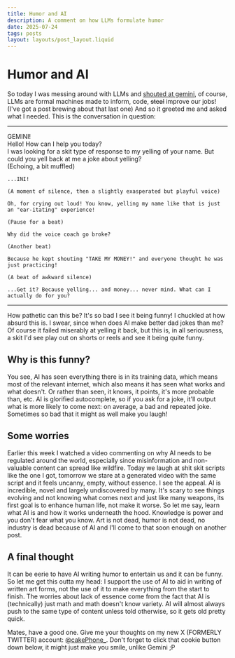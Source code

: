 ```yaml
---
title: Humor and AI
description: A comment on how LLMs formulate humor
date: 2025-07-24
tags: posts
layout: layouts/post_layout.liquid
---
```


# Humor and AI

So today I was messing around with LLMs and [shouted at gemini](https://x.com/cakePhone_/status/1948304961189670926), of course, LLMs are formal machines made to inform, code, ~~steal~~ improve our jobs! (I've got a post brewing about that last one) And so it greeted me and asked what I needed. This is the conversation in question:

<hr>
<div class="chat-box sender">GEMINI!</div>
<div class="chat-box ai-response">Hello! How can I help you today?</div>
<div class="chat-box sender">
    I was looking for a skit type of response to my yelling of your name. But could you yell back at me a joke about yelling?
</div>
<div class="chat-box ai-response">
    (Echoing, a bit muffled)

    ...INI!

    (A moment of silence, then a slightly exasperated but playful voice)

    Oh, for crying out loud! You know, yelling my name like that is just an "ear-itating" experience!

    (Pause for a beat)

    Why did the voice coach go broke?

    (Another beat)

    Because he kept shouting "TAKE MY MONEY!" and everyone thought he was just practicing!

    (A beat of awkward silence)

    ...Get it? Because yelling... and money... never mind. What can I actually do for you?

</div>
<hr>

How pathetic can this be? It's so bad I see it being funny! I chuckled at how absurd this is.
I swear, since when does AI make better dad jokes than me? Of course it failed miserably at yelling it back, but this is, in all seriousness, a skit I'd see play out on shorts or reels and see it being quite funny.

## Why is this funny?

You see, AI has seen everything there is in its training data, which means most of the relevant internet, which also means it has seen what works and what doesn't. Or rather than seen, it knows, it points, it's more probable than, etc.
AI is glorified autocomplete, so if you ask for a joke, it'll output what is more likely to come next: on average, a bad and repeated joke. Sometimes so bad that it might as well make you laugh!

## Some worries

Earlier this week I watched a video commenting on why AI needs to be regulated around the world, especially since misinformation and non-valuable content can spread like wildfire. Today we laugh at shit skit scripts like the one I got, tomorrow we stare at a generated video with the same script and it feels uncanny, empty, without essence. I see the appeal. AI is incredible, novel and largely undiscovered by many. It's scary to see things evolving and not knowing what comes next and just like many weapons, its first goal is to enhance human life, not make it worse. So let me say, learn what AI is and how it works underneath the hood. Knowledge is power and you don't fear what you know.
Art is not dead, humor is not dead, no industry is dead because of AI and I'll come to that soon enough on another post.

## A final thought

It can be eerie to have AI writing humor to entertain us and it can be funny. So let me get this outta my head: I support the use of AI to aid in writing of written art forms, not the use of it to make everything from the start to finish.
The worries about lack of essence come from the fact that AI is (technically) just math and math doesn't know variety. AI will almost always push to the same type of content unless told otherwise, so it gets old pretty quick.

Mates, have a good one. Give me your thoughts on my new X (FORMERLY TWITTER) account: [@cakePhone\_](https://x.com/cakePhone_). Don't forget to click that cookie button down below, it might just make you smile, unlike Gemini ;P
